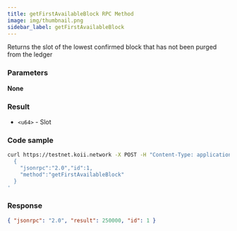 ```yaml
---
title: getFirstAvailableBlock RPC Method
image: img/thumbnail.png
sidebar_label: getFirstAvailableBlock
---
```

Returns the slot of the lowest confirmed block that has not been purged from the ledger

### Parameters

**None**

### Result

*   `<u64>` - Slot

### Code sample

```bash
curl https://testnet.koii.network -X POST -H "Content-Type: application/json" -d '
  {
    "jsonrpc":"2.0","id":1,
    "method":"getFirstAvailableBlock"
  }
'
```


### Response

```json
{ "jsonrpc": "2.0", "result": 250000, "id": 1 }
```

